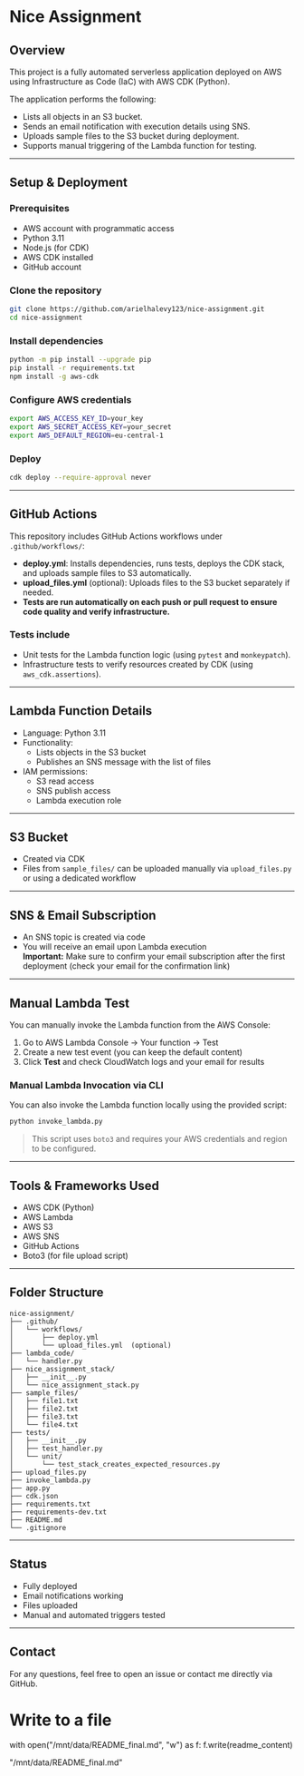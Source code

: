 # Nice Assignment

## Overview

This project is a fully automated serverless application deployed on AWS using Infrastructure as Code (IaC) with AWS CDK (Python).

The application performs the following:
- Lists all objects in an S3 bucket.
- Sends an email notification with execution details using SNS.
- Uploads sample files to the S3 bucket during deployment.
- Supports manual triggering of the Lambda function for testing.

---

## Setup & Deployment

### Prerequisites
- AWS account with programmatic access
- Python 3.11
- Node.js (for CDK)
- AWS CDK installed
- GitHub account

### Clone the repository
```bash
git clone https://github.com/arielhalevy123/nice-assignment.git
cd nice-assignment
```

### Install dependencies
```bash
python -m pip install --upgrade pip
pip install -r requirements.txt
npm install -g aws-cdk
```

### Configure AWS credentials
```bash
export AWS_ACCESS_KEY_ID=your_key
export AWS_SECRET_ACCESS_KEY=your_secret
export AWS_DEFAULT_REGION=eu-central-1
```

### Deploy
```bash
cdk deploy --require-approval never
```

---

## GitHub Actions

This repository includes GitHub Actions workflows under `.github/workflows/`:

- **deploy.yml**: Installs dependencies, runs tests, deploys the CDK stack, and uploads sample files to S3 automatically.
- **upload_files.yml** (optional): Uploads files to the S3 bucket separately if needed.
- **Tests are run automatically on each push or pull request to ensure code quality and verify infrastructure.**

### Tests include

- Unit tests for the Lambda function logic (using `pytest` and `monkeypatch`).
- Infrastructure tests to verify resources created by CDK (using `aws_cdk.assertions`).

---

## Lambda Function Details

- Language: Python 3.11
- Functionality:
  - Lists objects in the S3 bucket
  - Publishes an SNS message with the list of files
- IAM permissions:
  - S3 read access
  - SNS publish access
  - Lambda execution role

---

## S3 Bucket

- Created via CDK
- Files from `sample_files/` can be uploaded manually via `upload_files.py` or using a dedicated workflow

---

## SNS & Email Subscription

- An SNS topic is created via code
- You will receive an email upon Lambda execution  
**Important:** Make sure to confirm your email subscription after the first deployment (check your email for the confirmation link)

---

## Manual Lambda Test

You can manually invoke the Lambda function from the AWS Console:

1. Go to AWS Lambda Console → Your function → Test
2. Create a new test event (you can keep the default content)
3. Click **Test** and check CloudWatch logs and your email for results

### Manual Lambda Invocation via CLI

You can also invoke the Lambda function locally using the provided script:

```bash
python invoke_lambda.py
```

> This script uses `boto3` and requires your AWS credentials and region to be configured.

---

## Tools & Frameworks Used

- AWS CDK (Python)
- AWS Lambda
- AWS S3
- AWS SNS
- GitHub Actions
- Boto3 (for file upload script)

---

## Folder Structure

```
nice-assignment/
├── .github/
│   └── workflows/
│       ├── deploy.yml
│       └── upload_files.yml  (optional)
├── lambda_code/
│   └── handler.py
├── nice_assignment_stack/
│   ├── __init__.py
│   └── nice_assignment_stack.py
├── sample_files/
│   ├── file1.txt
│   ├── file2.txt
│   ├── file3.txt
│   └── file4.txt
├── tests/
│   ├── __init__.py
│   ├── test_handler.py
│   └── unit/
│       └── test_stack_creates_expected_resources.py
├── upload_files.py
├── invoke_lambda.py
├── app.py
├── cdk.json
├── requirements.txt
├── requirements-dev.txt
├── README.md
└── .gitignore
```

---

## Status

- Fully deployed
- Email notifications working
- Files uploaded
- Manual and automated triggers tested

---

## Contact

For any questions, feel free to open an issue or contact me directly via GitHub.


# Write to a file
with open("/mnt/data/README_final.md", "w") as f:
    f.write(readme_content)

"/mnt/data/README_final.md"
